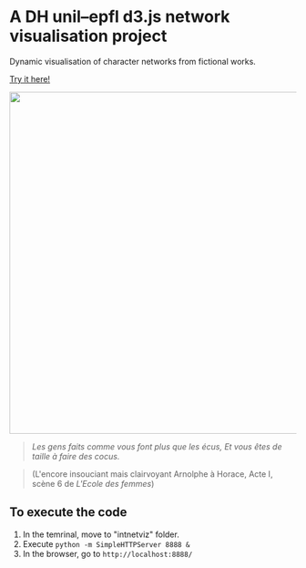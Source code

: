 # A DH unil–epfl d3.js network visualisation project

Dynamic visualisation of character networks from fictional works.

[Try it here!](http://bl.ocks.org/yrochat/raw/9327e79756de68c15bd2/)

<img src=http://www.martingrandjean.ch/wp-content/uploads/2015/10/DEMO.png width="600">

>*Les gens faits comme vous font plus que les écus, Et vous êtes de taille à faire des cocus.*

>(L'encore insouciant mais clairvoyant Arnolphe à Horace, Acte I, scène 6 de *L'Ecole des femmes*)

## To execute the code

1. In the temrinal, move to "intnetviz" folder.
2. Execute ```python -m SimpleHTTPServer 8888 &```
3. In the browser, go to ```http://localhost:8888/```
